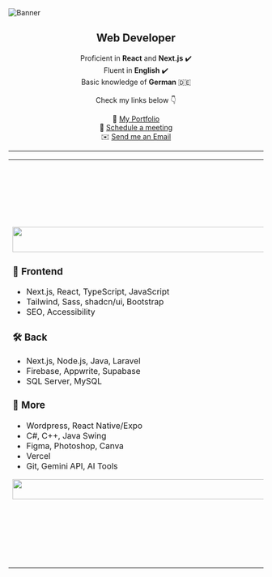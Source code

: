 <img src="https://res.cloudinary.com/joelics-arts/image/upload/v1752061351/github/banner-1_soa3hy.png" alt="Banner" />

<h2 align="center">Web Developer</h2>

<p align="center">
  Proficient in <strong>React</strong> and <strong>Next.js</strong> ✔️<br>
  Fluent in <strong>English</strong> ✔️<br>
  Basic knowledge of <strong>German</strong> 🇩🇪<br><br>
  Check my links below 👇
</p>

<p align="center">
  🔗 <a href="https://joel-portfolio.web.app/">My Portfolio</a><br>
  📅 <a href="https://calendly.com/kananeloj12/30min">Schedule a meeting</a><br>
  ✉️ <a href="mailto:kananeloj12@gmail.com">Send me an Email</a>
</p>

---

<table>
<tr>
<td>
<img src="https://i.ibb.co/qB2dNN7/blank.png" style="width: 675px; height:50px;" /><br>
  
### 🎨 Frontend

- Next.js, React, TypeScript, JavaScript  
- Tailwind, Sass, shadcn/ui, Bootstrap  
- SEO, Accessibility

### 🛠 Back

- Next.js, Node.js, Java, Laravel   
- Firebase, Appwrite, Supabase
- SQL Server, MySQL

### 📁 More

- Wordpress, React Native/Expo
- C#, C++, Java Swing
- Figma, Photoshop, Canva
- Vercel 
- Git, Gemini API, AI Tools 
<img src="https://i.ibb.co/qB2dNN7/blank.png" style="width: 675px; height:40px" />
</td>
<td>

<img src="https://res.cloudinary.com/joelics-arts/image/upload/v1752149772/github/joey_ph2rli.png" alt="Joey Cool Dev" width="800"/>

</td>
</tr>
</table>
